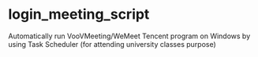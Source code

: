 # login_meeting_script
Automatically run VooVMeeting/WeMeet Tencent program on Windows by using Task Scheduler (for attending university classes purpose)
